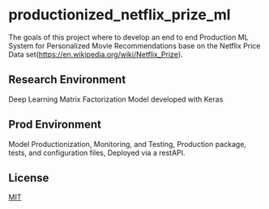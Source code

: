 # productionized_netflix_prize_ml

The goals of this project where to develop an end to end Production ML System for Personalized Movie Recommendations base on the Netflix Price Data set(https://en.wikipedia.org/wiki/Netflix_Prize). 

## Research Environment 

Deep Learning Matrix Factorization Model developed with Keras 

## Prod Environment 

Model Productionization, Monitoring, and Testing, Production package, tests, and configuration files, 
Deployed via a restAPI. 

## License
[MIT](https://choosealicense.com/licenses/mit/)










